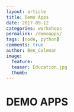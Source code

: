 ```yaml
---
layout: article
title: Demo Apps
date: 2017-09-12
categories: workshops
permalink: /demoapps/
tags: [node, python]
comments: true
author: Ben_Coleman
image:
  feature: 
  teaser: Education.jpg
  thumb: 
---
```

# DEMO APPS